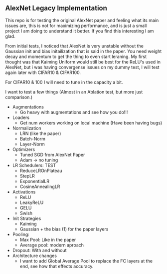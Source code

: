 ## AlexNet Legacy Implementation

This repo is for testing the original AlexNet paper and feeling what its main issues are, this is not for maximizing performance, and is just a small project I am doing to understand it better. If you find this interesting I am glad. 


From initial tests, I noticed that AlexNet is very unstable without the Gaussian init and bias initailization that is said in the paper. You need weight decay and momentum to get the thing to even start leraning. My first thought was that Kaiming Uniform would still be best for the ReLU's used in AlexNet, but i was having convergense issues on my dummy test, I will test again later with CIFAR10 & CIFAR100. 

For CIFAR10 & 100 I will need to tune in the capacity a bit.

I want to test a few things (Almost in an Ablation test, but more just comparison.)
* Augmentations
    * Go heavy with augmentations and see how you do!!!
* Loaders
    * Get num workers working on local machine (Have been having bugs)
* Normalization
    * LRN (like the paper)
    * Batch-Norm
    * Layer-Norm
* Optimizers
    * Tuned SGD from AlexNet Paper
    * Adam -> no tuning
* LR Schedulers: TEST
    * ReduceLROnPlateau
    * StepLR
    * ExponentialLR
    * CosineAnnealingLR
* Activations
    * ReLU
    * LeakyReLU
    * GELU
    * Swish
* Init Strategies
    * Kaiming
    * Gaussian + the bias (1) for the paper layers
* Pooling:
    * Max Pool: Like in the paper
    * Average pool: modern aproach
* Dropout: With and without
* Architecture changes
    * I want to add Global Average Pool to replace the FC layers at the end, see how that effects accuracy.
